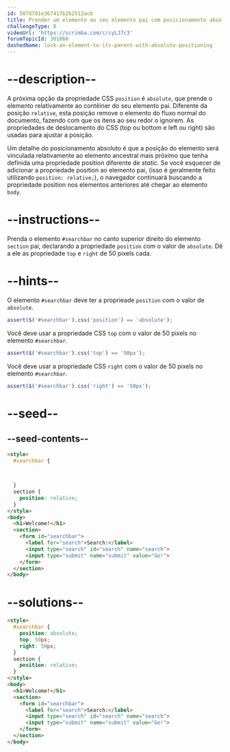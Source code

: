 ```yaml
---
id: 587d781e367417b2b2512acb
title: Prender um elemento ao seu elemento pai com posicionamento absolute
challengeType: 0
videoUrl: 'https://scrimba.com/c/cyLJ7c3'
forumTopicId: 301060
dashedName: lock-an-element-to-its-parent-with-absolute-positioning
---
```


# --description--

A próxima opção da propriedade CSS `position` é `absolute`, que prende o elemento relativamente ao contêiner do seu elemento pai. Diferente da posição `relative`, esta posição remove o elemento do fluxo normal do documento, fazendo com que os itens ao seu redor o ignorem. As propriedades de deslocamento do CSS (top ou bottom e left ou right) são usadas para ajustar a posição.

Um detalhe do posicionamento absoluto é que a posição do elemento será vinculada relativamente ao elemento ancestral mais próximo que tenha definida uma propriedade position diferente de *static*. Se você esquecer de adicionar a propriedade position ao elemento pai, (isso é geralmente feito utilizando `position: relative;`), o navegador continuará buscando a propriedade position nos elementos anteriores até chegar ao elemento `body`.

# --instructions--

Prenda o elemento `#searchbar` no canto superior direito do elemento `section` pai, declarando a propriedade `position` com o valor de `absolute`. Dê a ele as propriedade `top` e `right` de 50 pixels cada.

# --hints--

O elemento `#searchbar` deve ter a proprieade `position` com o valor de `absolute`.

```js
assert($('#searchbar').css('position') == 'absolute');
```

Você deve usar a propriedade CSS `top` com o valor de 50 pixels no elemento `#searchbar`.

```js
assert($('#searchbar').css('top') == '50px');
```

Você deve usar a propriedade CSS `right` com o valor de 50 pixels no elemento `#searchbar`.

```js
assert($('#searchbar').css('right') == '50px');
```

# --seed--

## --seed-contents--

```html
<style>
  #searchbar {



  }
  section {
    position: relative;
  }
</style>
<body>
  <h1>Welcome!</h1>
  <section>
    <form id="searchbar">
      <label for="search">Search:</label>
      <input type="search" id="search" name="search">
      <input type="submit" name="submit" value="Go!">
    </form>
  </section>
</body>
```

# --solutions--

```html
<style>
  #searchbar {
    position: absolute;
    top: 50px;
    right: 50px;
  }
  section {
    position: relative;
  }
</style>
<body>
  <h1>Welcome!</h1>
  <section>
    <form id="searchbar">
      <label for="search">Search:</label>
      <input type="search" id="search" name="search">
      <input type="submit" name="submit" value="Go!">
    </form>
  </section>
</body>
```
